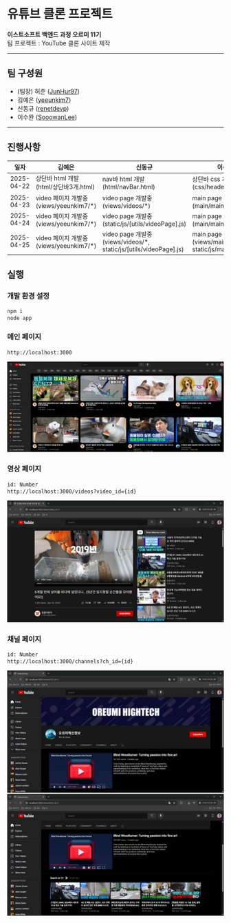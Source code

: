 # 유튜브 클론 프로젝트

**이스트소프트 백엔드 과정 오르미 11기**  
팀 프로젝트 : YouTube 클론 사이트 제작

---

## 팀 구성원

- (팀장) 허준 ([JunHur97](https://github.com/JunHur97))
- 김예은 ([yeeunkim7](https://github.com/yeeunkim7))
- 신동규 ([renetdevp](https://github.com/renetdevp))
- 이수완 ([SooowanLee](https://github.com/SooowanLee))

---

## 진행사항

| 일자       | 김예은                                 | 신동규                             | 이수완                                | 허준                                 |
| ---------- | -------------------------------------- | ---------------------------------- | ------------------------------------- | ------------------------------------ |
| 2025-04-22 | 상단바 html 개발 (html/상단바3개.html) | nav바 html 개발 (html/navBar.html) | 상단바 css 개발 (css/headerStyle.css) | nav바 css 개발 (css/navBarStyle.css) |
|2025-04-23|video 페이지 개발중 (views/yeeunkim7/*)|video page 개발중 (views/videos/*)|main page 개발중 (main/mainContent.ejs)|channel page 개발중(channel/channelpage.ejs)|
|2025-04-24|video 페이지 개발중 (views/yeeunkim7/*)|video page 개발중 (static/js/\[utils/videoPage\].js)|main page 개발중 (main/mainContent.ejs)|channel page 개발중(channel/channelpage.ejs)|
|2025-04-25|video 페이지 개발중 (views/yeeunkim7/*)|video page 개발중 (views/videos/*, static/js/[utils/videoPage].js)|main page 개발중 (views/main/*, static/js/mainPage.js)|channel page 개발중(views/[channel/channelpage].ejs)|

## 실행

### 개발 환경 설정
```
npm i
node app
```
### 메인 페이지
```
http://localhost:3000
```
![Main page](./static/img/README/mainPage.png)

### 영상 페이지
```
id: Number
http://localhost:3000/videos?video_id={id}
```
![Video page](./static/img/README/videoPage.png)

### 채널 페이지
```
id: Number
http://localhost:3000/channels?ch_id={id}
```
![Channel Page 1](./static/img/README/channelPage_01.png)
![Channel Page 2](./static/img/README/channelPage_02.png)